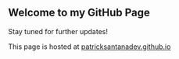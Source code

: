 ## Welcome to my GitHub Page

Stay tuned for further updates!

This page is hosted at [patricksantanadev.github.io](patricksantanadev.github.io)
